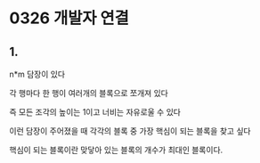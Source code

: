 # 0326 개발자 연결

## 1. 

n*m 담장이 있다

각 행마다 한 행이 여러개의 블록으로 쪼개져 있다

즉 모든 조각의 높이는 1이고 너비는 자유로울 수 있다

이런 담장이 주어졌을 때 각각의 블록 중 가장 핵심이 되는 블록을 찾고 싶다

핵심이 되는 블록이란 맞닿아 있는 블록의 개수가 최대인 블록이다.

